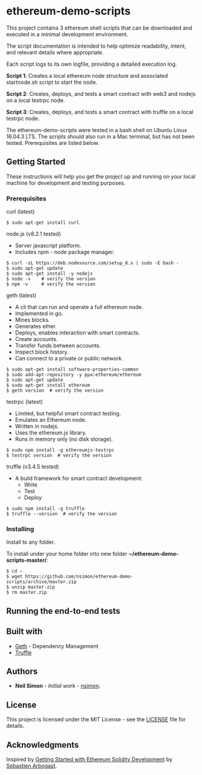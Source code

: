 # ethereum-demo-scripts

This project contains 3 ethereum shell scripts that can be downloaded and executed in a minimal development environment.

The script documentation is intended to help optimize readability, intent, and relevant details where appropriate.

Each script logs to its own logfile, providing a detailed execution log.

__Script 1__: Creates a local ethereum node structure and associated startnode.sh script to start the node.

__Script 2__: Creates, deploys, and tests a smart contract with web3 and nodejs on a local testrpc node.

__Script 3__: Creates, deploys, and tests a smart contract with truffle on a local testrpc node.

The ethereum-demo-scripts were tested in a bash shell on Ubuntu Linux 16.04.3 LTS. The scripts should also run in a Mac terminal, but has not been tested. Prerequisites are listed below.

## Getting Started

These instructions will help you get the project up and running on your local machine for development and testing purposes.

### Prerequisites

curl (latest)
  ```
  $ sudo apt-get install curl
  ```

node.js (v8.2.1 tested)
  * Server javascript platform.
  * Includes npm - node package manager.
  ```
  $ curl -sL https://deb.nodesource.com/setup_8.x | sudo -E bash -
  $ sudo apt-get update
  $ sudo apt-get install -y nodejs
  $ node -v    # verify the version
  $ npm -v     # verify the version
  ```

geth (latest)
  * A cli that can run and operate a full ethereum node.
  * Implemented in go.
  * Mines blocks.
  * Generates ether.
  * Deploys, enables interaction with smart contracts.
  * Create accounts.
  * Transfer funds between accounts.
  * Inspect block history.
  * Can connect to a private or public network.

  ```
  $ sudo apt-get install software-properties-common 
  $ sudo add-apt-repository -y ppa:ethereum/ethereum
  $ sudo apt-get update
  $ sudo apt-get install ethereum
  $ geth version  # verify the version
  ```

testrpc (latest)
  * Limited, but helpful smart contract testing.
  * Emulates an Ethereum node.
  * Written in nodejs.
  * Uses the ethereum.js library.
  * Runs in memory only (no disk storage).

  ```
  $ sudo npm install -g ethereumjs-testrpc
  $ testrpc version  # verify the version
  ```

truffle (v3.4.5 tested)
  * A build framework for smart contract development:
    * Write
    * Test
    * Deploy

  ```
  $ sudo npm install -g truffle
  $ truffle --version  # verify the version
  ```

### Installing

Install to any folder.

To install under your home folder into new folder **~/ethereum-demo-scripts-master/**:
```
$ cd ~
$ wget https://github.com/nsimon/ethereum-demo-scripts/archive/master.zip
$ unzip master.zip
$ rm master.zip
```
## Running the end-to-end tests

## Built with

* [Geth](https://maven.apache.org) - Dependency Management
* [Truffle](http://truffleframework.com)

## Authors

* **Neil Simon** - *Initial work* - [nsimon](https://github.com/nsimon).

## License

This project is licensed under the MIT License - see the [LICENSE](LICENSE) file for details.

## Acknowledgments

Inspired by [Getting Started with Ethereum Solidity Development](https://www.udemy.com/getting-started-with-ethereum-solidity-development) by [Sebastien Arbogast](https://www.udemy.com/user/sebastienarbogast3).

